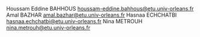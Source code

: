 Houssam Eddine BAHHOUS houssam-eddine.bahhous@etu.univ-orleans.fr
Amal BAZHAR amal.bazhar@etu.univ-orleans.fr
Hasnaa ECHCHATBI hasnaa.echchatbi@etu.univ-orleans.fr
Nina METROUH nina.metrouh@etu.univ-orleans.fr
